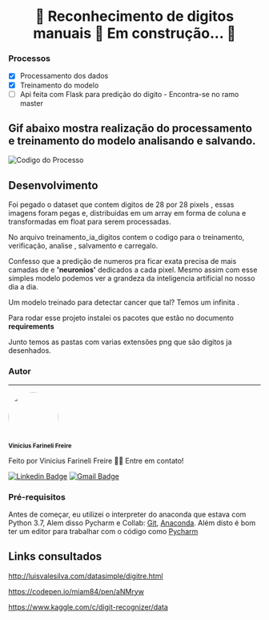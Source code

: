 <h1 align="center"> 
	🚧  Reconhecimento de digitos manuais   
	      🚧  Em construção...  🚧
</h1>

### Processos

- [x] Processamento dos dados
- [x] Treinamento do modelo
- [ ] Api feita com Flask para predição do digito - Encontra-se no ramo master 

## Gif abaixo mostra realização do processamento e treinamento do modelo analisando e salvando.


![Codigo do Processo](processo.gif) 





## Desenvolvimento


Foi  pegado o dataset que contem digitos de 28 por 28 pixels , essas imagens foram pegas e,
distribuidas em um array em forma de coluna e transformadas em float para serem processadas.

No arquivo treinamento_ia_digitos contem o codigo para o treinamento, verificação, analise , salvamento e carregalo.

Confesso que a predição de numeros pra ficar exata precisa de mais camadas de e **'neuronios'** dedicados a cada pixel.
Mesmo assim com esse simples modelo podemos ver a grandeza da inteligencia artificial no nosso dia a dia.

Um modelo treinado para detectar cancer que tal? Temos um infinita .

Para rodar esse projeto instalei os pacotes que estão no documento **requirements** 

Junto temos as pastas com varias extensões png que são digitos ja desenhados.




### Autor
---

 <img style="border-radius: 50%;" src="https://avatars1.githubusercontent.com/u/64615200?s=60&v=4" width="100px;" alt=""/>
 <br />
 <sub><b>  Vinicius Farineli Freire</b></sub></a>


Feito  por Vinicius Farineli Freire 👋🏽 Entre em contato!

[![Linkedin Badge](https://img.shields.io/badge/-Vinicius-blue?style=flat-square&logo=Linkedin&logoColor=white&link=https://www.linkedin.com/in/vinicius-farineli/)](https://www.linkedin.com/in/vinicius-farineli/) 
[![Gmail Badge](https://img.shields.io/badge/-viniciusfarineli@gmail.com-c14438?style=flat-square&logo=Gmail&logoColor=white&link=mailto:viniciusfarineli@gmail.com)](mailto:viniciusfarineli@gmail.com)

### Pré-requisitos

Antes de começar, eu utilizei o interpreter do anaconda que estava com Python 3.7, Alem disso Pycharm e Collab:
[Git](https://git-scm.com), [Anaconda](https://docs.anaconda.com/anaconda/install/). 
Além disto é bom ter um editor para trabalhar com o código como [Pycharm](https://www.jetbrains.com/pycharm/download/)


## Links consultados

http://luisvalesilva.com/datasimple/digitre.html

https://codepen.io/miam84/pen/aNMryw

https://www.kaggle.com/c/digit-recognizer/data


